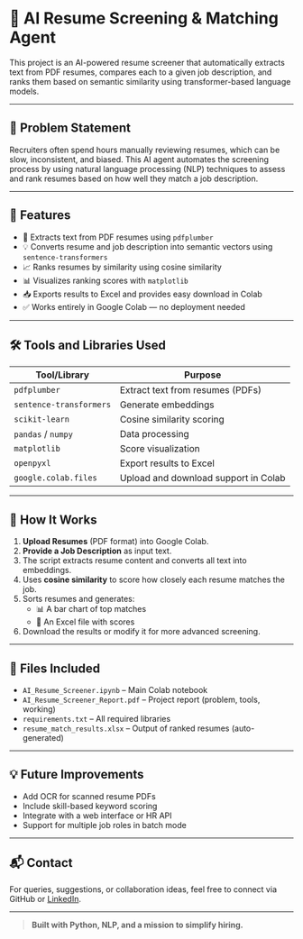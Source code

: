 # 🤖 AI Resume Screening & Matching Agent

This project is an AI-powered resume screener that automatically extracts text from PDF resumes, compares each to a given job description, and ranks them based on semantic similarity using transformer-based language models.

---

## 📌 Problem Statement

Recruiters often spend hours manually reviewing resumes, which can be slow, inconsistent, and biased. This AI agent automates the screening process by using natural language processing (NLP) techniques to assess and rank resumes based on how well they match a job description.

---

## 🚀 Features

- 📄 Extracts text from PDF resumes using `pdfplumber`
- 💡 Converts resume and job description into semantic vectors using `sentence-transformers`
- 📈 Ranks resumes by similarity using cosine similarity
- 📊 Visualizes ranking scores with `matplotlib`
- 📥 Exports results to Excel and provides easy download in Colab
- ✅ Works entirely in Google Colab — no deployment needed

---

## 🛠️ Tools and Libraries Used

| Tool/Library           | Purpose |
|------------------------|---------|
| `pdfplumber`           | Extract text from resumes (PDFs) |
| `sentence-transformers`| Generate embeddings |
| `scikit-learn`         | Cosine similarity scoring |
| `pandas` / `numpy`     | Data processing |
| `matplotlib`           | Score visualization |
| `openpyxl`             | Export results to Excel |
| `google.colab.files`   | Upload and download support in Colab |

---

## 🧠 How It Works

1. **Upload Resumes** (PDF format) into Google Colab.
2. **Provide a Job Description** as input text.
3. The script extracts resume content and converts all text into embeddings.
4. Uses **cosine similarity** to score how closely each resume matches the job.
5. Sorts resumes and generates:
    - 📊 A bar chart of top matches
    - 📁 An Excel file with scores
6. Download the results or modify it for more advanced screening.

---

## 📂 Files Included

- `AI_Resume_Screener.ipynb` – Main Colab notebook
- `AI_Resume_Screener_Report.pdf` – Project report (problem, tools, working)
- `requirements.txt` – All required libraries
- `resume_match_results.xlsx` – Output of ranked resumes (auto-generated)

---

## 💡 Future Improvements

- Add OCR for scanned resume PDFs
- Include skill-based keyword scoring
- Integrate with a web interface or HR API
- Support for multiple job roles in batch mode

---

## 📬 Contact

For queries, suggestions, or collaboration ideas, feel free to connect via GitHub or [LinkedIn](https://www.linkedin.com/).

---

> **Built with Python, NLP, and a mission to simplify hiring.**
